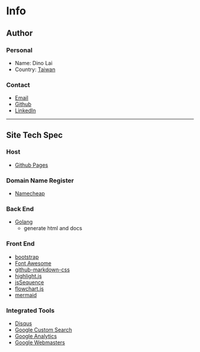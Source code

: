 # Info

## Author

### Personal

* Name: Dino Lai
* Country: [Taiwan](https://www.google.com.tw/maps/place/Taiwan/@23.5942123,119.8995494,8z/data=!3m1!4b1!4m5!3m4!1s0x346ef3065c07572f:0xe711f004bf9c5469!8m2!3d23.69781!4d120.960515?hl=en)

### Contact

* [Email](dinos80152@gmail.com)
* [Github](https://github.com/dinos80152)
* [LinkedIn](https://www.linkedin.com/in/dinolai/)

----

## Site Tech Spec

### Host

* [Github Pages](https://pages.github.com/)

### Domain Name Register

* [Namecheap](https://www.namecheap.com/)

### Back End

* [Golang](https://golang.org/)
  * generate html and docs

### Front End

* [bootstrap](https://getbootstrap.com)
* [Font Awesome](http://fontawesome.io/)
* [github-markdown-css](https://github.com/sindresorhus/github-markdown-css)
* [highlight.js](https://highlightjs.org/)
* [jsSequence](https://bramp.github.io/js-sequence-diagrams/)
* [flowchart.js](http://flowchart.js.org/)
* [mermaid](https://mermaidjs.github.io/)

### Integrated Tools

* [Disqus](https://disqus.com)
* [Google Custom Search](https://www.google.com/cse)
* [Google Analytics](https://analytics.google.com)
* [Google Webmasters](https://www.google.com/webmasters)